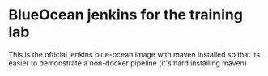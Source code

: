 # BlueOcean jenkins for the training lab

This is the official jenkins blue-ocean image with maven installed so that its easier to demonstrate a non-docker pipeline (it's hard installing maven)
